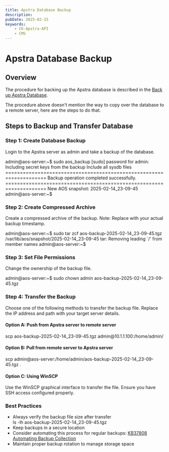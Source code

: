 ```yaml
---
title: Apstra Database Backup
description: 
pubDate: 2025-02-15
keywords:
    - CK-Apstra-API
    - CMS
---
```


# Apstra Database Backup

## Overview

The procedure for backing up the Apstra database is described in the [Back up Apstra Database](https://www.juniper.net/documentation/us/en/software/apstra5.1/apstra-user-guide/topics/task/apstra-server-database-back-up.html).

The procedure above doesn't mention the way to copy over the database to a remote server, here are the steps to do that.

## Steps to Backup and Transfer Database

### Step 1: Create Database Backup
Login to the Apstra server as admin and take a backup of the database.

<div class="command-block">
admin@aos-server:~$ sudo aos_backup
[sudo] password for admin: 
Including secret keys from the backup
Include all sysdb files
====================================================================
  Backup operation completed successfully.
====================================================================
New AOS snapshot: <span class="snapshot-name">2025-02-14_23-09-45</span>
admin@aos-server:~$ 
</div>

### Step 2: Create Compressed Archive
Create a compressed archive of the backup. Note: Replace <snapshot-name> with your actual backup timestamp.
<div class="command-block">
admin@aos-server:~$ sudo tar zcf aos-backup-<span class="snapshot-name">2025-02-14_23-09-45</span>.tgz /var/lib/aos/snapshot/<span class="snapshot-name">2025-02-14_23-09-45</span>
tar: Removing leading `/' from member names
admin@aos-server:~$ 
</div>

### Step 3: Set File Permissions
Change the ownership of the backup file.
<div class="command-block">
admin@aos-server:~$ sudo chown admin aos-backup-<span class="snapshot-name">2025-02-14_23-09-45</span>.tgz
</div>

### Step 4: Transfer the Backup
Choose one of the following methods to transfer the backup file. Replace the IP address and path with your target server details.

#### Option A: Push from Apstra server to remote server
<div class="command-block">
scp aos-backup-<span class="snapshot-name">2025-02-14_23-09-45</span>.tgz admin@10.1.1.100:/home/admin/
</div>

#### Option B: Pull from remote server to Apstra server
<div class="command-block">
scp admin@aos-server:/home/admin/aos-backup-<span class="snapshot-name">2025-02-14_23-09-45</span>.tgz .
</div>

#### Option C: Using WinSCP
Use the WinSCP graphical interface to transfer the file. Ensure you have SSH access configured properly.

### Best Practices
- Always verify the backup file size after transfer
  <div class="command-block">
  ls -lh aos-backup-<span class="snapshot-name">2025-02-14_23-09-45</span>.tgz
  </div>
- Keep backups in a secure location
- Consider automating this process for regular backups: [KB37808 Automating Backup Collection](https://supportportal.juniper.net/s/article/Juniper-Apstra-Automating-Backup-Collection)
- Maintain proper backup rotation to manage storage space



